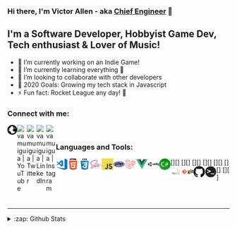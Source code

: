### Hi there, I'm Victor Allen - aka [Chief Engineer][website] 👋

## I'm a Software Developer, Hobbyist Game Dev, Tech enthusiast & Lover of Music!

- 🔭 I’m currently working on an Indie Game!
- 🌱 I’m currently learning everything 🤣
- 👯 I’m looking to collaborate with other developers
- 🥅 2020 Goals: Growing my tech stack in Javascript
- ⚡ Fun fact: Rocket League any day! 🚀

### Connect with me:

[<img align="left" alt="vamuigua.com" width="22px" src="https://raw.githubusercontent.com/iconic/open-iconic/master/svg/globe.svg" />][website]
[<img align="left" alt="vamuigua | YouTube" width="22px" src="https://cdn.jsdelivr.net/npm/simple-icons@v3/icons/youtube.svg" />][youtube]
[<img align="left" alt="vamuigua | Twitter" width="22px" src="https://cdn.jsdelivr.net/npm/simple-icons@v3/icons/twitter.svg" />][twitter]
[<img align="left" alt="vamuigua | LinkedIn" width="22px" src="https://cdn.jsdelivr.net/npm/simple-icons@v3/icons/linkedin.svg" />][linkedin]
[<img align="left" alt="vamuigua | Instagram" width="22px" src="https://cdn.jsdelivr.net/npm/simple-icons@v3/icons/instagram.svg" />][instagram]

<br />

### Languages and Tools:

[<img align="left" alt="Visual Studio Code" width="26px" src="https://raw.githubusercontent.com/github/explore/80688e429a7d4ef2fca1e82350fe8e3517d3494d/topics/visual-studio-code/visual-studio-code.png" />][<img align="left" alt="html5" width="26px" src="https://raw.githubusercontent.com/github/explore/80688e429a7d4ef2fca1e82350fe8e3517d3494d/topics/html/html.png" />]
[<img align="left" alt="CSS3" width="26px" src="https://raw.githubusercontent.com/github/explore/80688e429a7d4ef2fca1e82350fe8e3517d3494d/topics/css/css.png" />][<img align="left" alt="sass" width="26px" src="https://raw.githubusercontent.com/github/explore/80688e429a7d4ef2fca1e82350fe8e3517d3494d/topics/sass/sass.png" />]
[<img align="left" alt="JavaScript" width="26px" src="https://raw.githubusercontent.com/github/explore/80688e429a7d4ef2fca1e82350fe8e3517d3494d/topics/javascript/javascript.png" />][<img align="left" alt="react" width="26px" src="https://raw.githubusercontent.com/github/explore/80688e429a7d4ef2fca1e82350fe8e3517d3494d/topics/php/php.png" />]
[<img align="left" alt="React" width="26px" src="https://raw.githubusercontent.com/github/explore/80688e429a7d4ef2fca1e82350fe8e3517d3494d/topics/laravel/laravel.png" />][<img align="left" alt="react" width="26px" src="https://raw.githubusercontent.com/github/explore/80688e429a7d4ef2fca1e82350fe8e3517d3494d/topics/vue/vue.png" />]
[<img align="left" alt="React" width="26px" src="https://raw.githubusercontent.com/github/explore/80688e429a7d4ef2fca1e82350fe8e3517d3494d/topics/unity/unity.png" />][<img align="left" alt="react" width="26px" src="https://raw.githubusercontent.com/github/explore/80688e429a7d4ef2fca1e82350fe8e3517d3494d/topics/csharp/csharp.png" />]
[<img align="left" alt="MySQL" width="26px" src="https://raw.githubusercontent.com/github/explore/80688e429a7d4ef2fca1e82350fe8e3517d3494d/topics/mysql/mysql.png" />][<img align="left" alt="git" width="26px" src="https://raw.githubusercontent.com/github/explore/80688e429a7d4ef2fca1e82350fe8e3517d3494d/topics/git/git.png" />]
[<img align="left" alt="GitHub" width="26px" src="https://raw.githubusercontent.com/github/explore/78df643247d429f6cc873026c0622819ad797942/topics/github/github.png" />][<img align="left" alt="terminal" width="26px" src="https://raw.githubusercontent.com/github/explore/80688e429a7d4ef2fca1e82350fe8e3517d3494d/topics/terminal/terminal.png" />]

<br />
<br />

---

<details>
  <summary>:zap: Github Stats</summary>

  <img align="left" alt="vamuigua's Github Stats" src="https://github-readme-stats.codestackr.vercel.app/api?username=vamuigua&show_icons=true&hide_border=true" />

</details>

[website]: https://portfolio-allen.herokuapp.com/
[twitter]: https://twitter.com/VictorAllen22
[youtube]: https://www.youtube.com/VOCASTGAMING
[instagram]: https://www.instagram.com/meetallen22/
[linkedin]: https://linkedin.com/in/victor-allen-33a5b3124/
